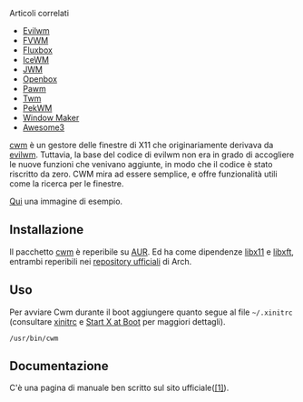 Articoli correlati

*   [Evilwm](/index.php/Evilwm_(Italiano) "Evilwm (Italiano)")
*   [FVWM](/index.php/FVWM_(Italiano) "FVWM (Italiano)")
*   [Fluxbox](/index.php/Fluxbox_(Italiano) "Fluxbox (Italiano)")
*   [IceWM](/index.php/IceWM_(Italiano) "IceWM (Italiano)")
*   [JWM](/index.php/JWM_(Italiano) "JWM (Italiano)")
*   [Openbox](/index.php/Openbox_(Italiano) "Openbox (Italiano)")
*   [Pawm](/index.php/Pawm_(Italiano) "Pawm (Italiano)")
*   [Twm](/index.php/Twm_(Italiano) "Twm (Italiano)")
*   [PekWM](/index.php/PekWM_(Italiano) "PekWM (Italiano)")
*   [Window Maker](/index.php/Window_Maker_(Italiano) "Window Maker (Italiano)")
*   [Awesome3](/index.php/Awesome3_(Italiano) "Awesome3 (Italiano)")

[cwm](http://monkey.org/~marius/pages/?page=cwm) è un gestore delle finestre di X11 che originariamente derivava da [evilwm](/index.php/Evilwm_(Italiano) "Evilwm (Italiano)"). Tuttavia, la base del codice di evilwm non era in grado di accogliere le nuove funzioni che venivano aggiunte, in modo che il codice è stato riscritto da zero. CWM mira ad essere semplice, e offre funzionalità utili come la ricerca per le finestre.

[Qui](http://monkey.org/~marius/cwm/shot-full.png) una immagine di esempio.

## Installazione

Il pacchetto [cwm](https://aur.archlinux.org/packages/cwm/) è reperibile su [AUR](/index.php/AUR "AUR"). Ed ha come dipendenze [libx11](https://www.archlinux.org/packages/?name=libx11) e [libxft](https://www.archlinux.org/packages/?name=libxft), entrambi reperibili nei [repository ufficiali](/index.php/Official_repositories "Official repositories") di Arch.

## Uso

Per avviare Cwm durante il boot aggiungere quanto segue al file `~/.xinitrc` (consultare [xinitrc](/index.php/Xinitrc "Xinitrc") e [Start X at Boot](/index.php/Start_X_at_Boot "Start X at Boot") per maggiori dettagli).

```
/usr/bin/cwm

```

## Documentazione

C'è una pagina di manuale ben scritto sul sito ufficiale([[1]](http://monkey.org/~marius/cwm/cwm.1.a)).